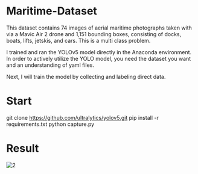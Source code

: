 # Maritime-Dataset

This dataset contains 74 images of aerial maritime photographs taken with via a Mavic Air 2 drone and 1,151 bounding boxes, consisting of docks, boats, lifts, jetskis, and cars. This is a multi class problem.

I trained and ran the YOLOv5 model directly in the Anaconda environment.
In order to actively utilize the YOLO model, 
you need the dataset you want and an understanding of yaml files.

Next, I will train the model by collecting and labeling direct data.

# Start
git clone https://github.com/ultralytics/yolov5.git
pip install -r requirements.txt
python capture.py

# Result
![2](https://github.com/BinnieJoe/Maritime-Dataset/assets/167211454/d34e167c-08ca-4f0e-8036-541a45b18338)

